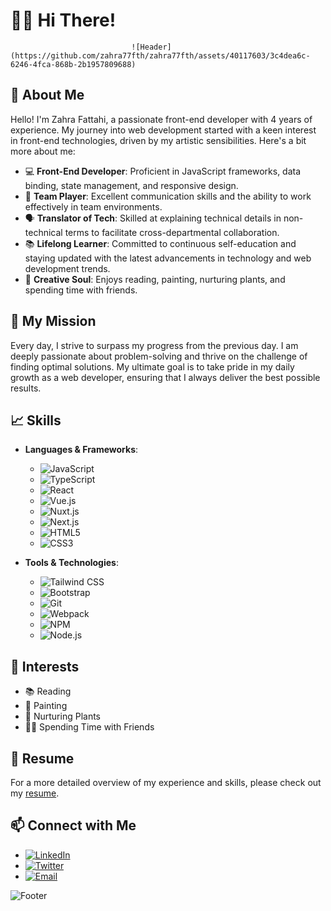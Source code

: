 # 👩‍💻 Hi There!

                               ![Header](https://github.com/zahra77fth/zahra77fth/assets/40117603/3c4dea6c-6246-4fca-868b-2b1957809688)


## 🌟 About Me

Hello! I'm Zahra Fattahi, a passionate front-end developer with 4 years of experience. My journey into web development started with a keen interest in front-end technologies, driven by my artistic sensibilities. Here's a bit more about me:

- 💻 **Front-End Developer**: Proficient in JavaScript frameworks, data binding, state management, and responsive design.
- 🤝 **Team Player**: Excellent communication skills and the ability to work effectively in team environments.
- 🗣️ **Translator of Tech**: Skilled at explaining technical details in non-technical terms to facilitate cross-departmental collaboration.
- 📚 **Lifelong Learner**: Committed to continuous self-education and staying updated with the latest advancements in technology and web development trends.
- 🎨 **Creative Soul**: Enjoys reading, painting, nurturing plants, and spending time with friends.

## 🚀 My Mission

Every day, I strive to surpass my progress from the previous day. I am deeply passionate about problem-solving and thrive on the challenge of finding optimal solutions. My ultimate goal is to take pride in my daily growth as a web developer, ensuring that I always deliver the best possible results.

## 📈 Skills

- **Languages & Frameworks**: 
  - ![JavaScript](https://img.shields.io/badge/-JavaScript-F7DF1E?logo=javascript&logoColor=black)
  - ![TypeScript](https://img.shields.io/badge/-TypeScript-3178C6?logo=typescript&logoColor=white)
  - ![React](https://img.shields.io/badge/-React-61DAFB?logo=react&logoColor=black)
  - ![Vue.js](https://img.shields.io/badge/-Vue.js-4FC08D?logo=vue.js&logoColor=white)
  - ![Nuxt.js](https://img.shields.io/badge/-Nuxt.js-00C58E?logo=nuxt.js&logoColor=white)
  - ![Next.js](https://img.shields.io/badge/-Next.js-000000?logo=next.js&logoColor=white)
  - ![HTML5](https://img.shields.io/badge/-HTML5-E34F26?logo=html5&logoColor=white)
  - ![CSS3](https://img.shields.io/badge/-CSS3-1572B6?logo=css3&logoColor=white)

- **Tools & Technologies**: 
  - ![Tailwind CSS](https://img.shields.io/badge/-Tailwind%20CSS-38B2AC?logo=tailwind-css&logoColor=white)
  - ![Bootstrap](https://img.shields.io/badge/-Bootstrap-7952B3?logo=bootstrap&logoColor=white)
  - ![Git](https://img.shields.io/badge/-Git-F05032?logo=git&logoColor=white)
  - ![Webpack](https://img.shields.io/badge/-Webpack-8DD6F9?logo=webpack&logoColor=black)
  - ![NPM](https://img.shields.io/badge/-NPM-CB3837?logo=npm&logoColor=white)
  - ![Node.js](https://img.shields.io/badge/-Node.js-339933?logo=node.js&logoColor=white)

## 🌱 Interests

- 📚 Reading
- 🎨 Painting
- 🌿 Nurturing Plants
- 👯‍♀️ Spending Time with Friends

## 📄 Resume

For a more detailed overview of my experience and skills, please check out my [resume](https://zahra77fth.github.io/zahra-fattahi/).

## 📫 Connect with Me

- [![LinkedIn](https://img.shields.io/badge/-LinkedIn-0077B5?logo=linkedin&logoColor=white)](https://www.linkedin.com/in/zahra-fattahi)
- [![Twitter](https://img.shields.io/badge/-Twitter-1DA1F2?logo=twitter&logoColor=white)](https://twitter.com/zahra_fattahi)
- [![Email](https://img.shields.io/badge/-Email-D14836?logo=gmail&logoColor=white)](mailto:zahra.fattahi@example.com)

![Footer](https://via.placeholder.com/1200x100.png?text=Thank+You+for+Visiting+My+Profile)
